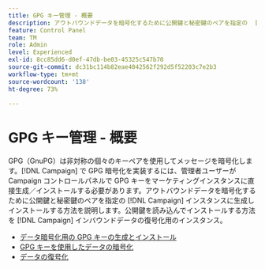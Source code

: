 ```yaml
---
title: GPG キー管理 - 概要
description: アウトバウンドデータを暗号化するために公開鍵と秘密鍵のペアを指定の  [!DNL Campaign]  インスタンスに生成しインストールする方法を説明します。公開鍵を読み込んでインストールする方法を [!DNL Campaign] インバウンドデータの復号化用のインスタンス。
feature: Control Panel
team: TM
role: Admin
level: Experienced
exl-id: 8cc85dd6-d0ef-47db-be03-45325c547b70
source-git-commit: dc31bc114b82eae4042562f292d5f52203c7e2b3
workflow-type: tm+mt
source-wordcount: '138'
ht-degree: 73%

---
```


# GPG キー管理 - 概要

GPG（GnuPG）は非対称の個々のキーペアを使用してメッセージを暗号化します。[!DNL Campaign] で GPG 暗号化を実装するには、管理者ユーザーが Campaign コントロールパネルで GPG キーをマーケティングインスタンスに直接生成／インストールする必要があります。アウトバウンドデータを暗号化するために公開鍵と秘密鍵のペアを指定の [!DNL Campaign] インスタンスに生成しインストールする方法を説明します。公開鍵を読み込んでインストールする方法を [!DNL Campaign] インバウンドデータの復号化用のインスタンス。

* [データ暗号化用の GPG キーの生成とインストール](./generate-and-install-gpg-keys-for-data-encryption.md)
* [GPG キーを使用したデータの暗号化](./use-a-gpg-key-to-encrypt-data.md)
* [データの復号化](./decrypt-data.md)

